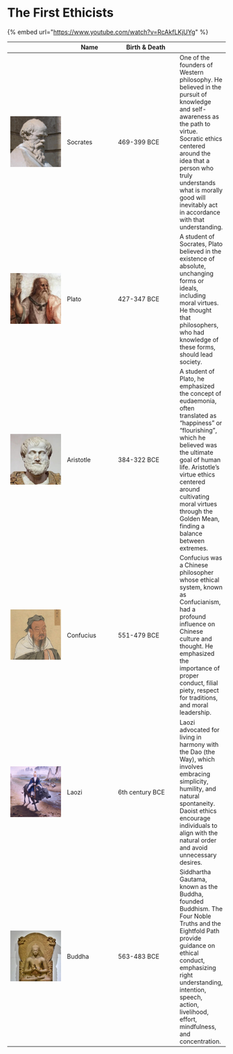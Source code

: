 # The First Ethicists

{% embed url="https://www.youtube.com/watch?v=RcAkfLKjUYg" %}

<table><thead><tr><th width="127"></th><th width="107">Name</th><th width="135">Birth &#x26; Death</th><th></th></tr></thead><tbody><tr><td><img src="../../.gitbook/assets/image (3).png" alt="" data-size="original"></td><td>Socrates</td><td>469-399 BCE</td><td>One of the founders of Western philosophy. He believed in the pursuit of knowledge and self-awareness as the path to virtue. Socratic ethics centered around the idea that a person who truly understands what is morally good will inevitably act in accordance with that understanding.</td></tr><tr><td><img src="../../.gitbook/assets/image (4).png" alt="" data-size="original"></td><td>Plato</td><td>427-347 BCE</td><td>A student of Socrates, Plato believed in the existence of absolute, unchanging forms or ideals, including moral virtues. He thought that philosophers, who had knowledge of these forms, should lead society.</td></tr><tr><td><img src="../../.gitbook/assets/image (5).png" alt="" data-size="original"></td><td>Aristotle</td><td>384-322 BCE</td><td>A student of Plato, he emphasized the concept of eudaemonia, often translated as “happiness” or “flourishing”, which he believed was the ultimate goal of human life. Aristotle’s virtue ethics centered around cultivating moral virtues through the Golden Mean, finding a balance between extremes.</td></tr><tr><td><img src="../../.gitbook/assets/image (6).png" alt="" data-size="original"></td><td>Confucius</td><td>551-479 BCE</td><td>Confucius was a Chinese philosopher whose ethical system, known as Confucianism, had a profound influence on Chinese culture and thought. He emphasized the importance of proper conduct, filial piety, respect for traditions, and moral leadership.</td></tr><tr><td><img src="../../.gitbook/assets/image (7).png" alt="" data-size="original"></td><td>Laozi</td><td>6th century BCE</td><td>Laozi advocated for living in harmony with the Dao (the Way), which involves embracing simplicity, humility, and natural spontaneity. Daoist ethics encourage individuals to align with the natural order and avoid unnecessary desires.</td></tr><tr><td><img src="../../.gitbook/assets/image (8).png" alt="" data-size="original"></td><td>Buddha</td><td>563-483 BCE</td><td>Siddhartha Gautama, known as the Buddha, founded Buddhism. The Four Noble Truths and the Eightfold Path provide guidance on ethical conduct, emphasizing right understanding, intention, speech, action, livelihood, effort, mindfulness, and concentration.</td></tr></tbody></table>
